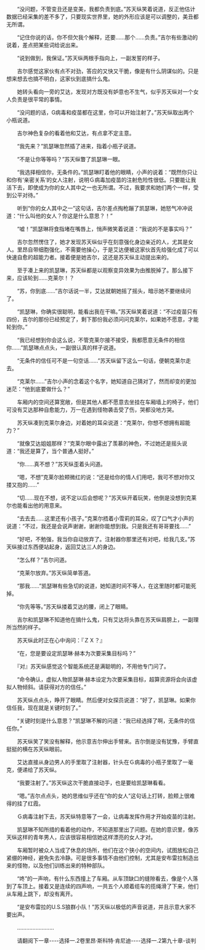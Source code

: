 <div class="read-content j_readContent" id="">
                <p>　　“没问题，不管变丑还是变美，我都负责到底。”苏天纵笑着说道，反正他估计数据已经采集的差不多了，只要现实世界里，她的外形应该是可以调整的，美丑都无所谓。<p>　　“记住你说的话，你不但欠我个解释，还要……那个……负责。”吉尔有些激动的说着，差点把某些词给说出来。<p>　　“说到做到，我保证。”苏天纵两根手指向上，一副发誓的样子。<p>　　吉尔感觉这家伙有点不对劲，答应的又快又干脆，像是有什么阴谋似的。只是想来想去也搞不明白，这家伙到底搞什么鬼。<p>　　她转头看向一旁的艾达，发现对方既没有妒意也不生气，似乎苏天纵对一个女人负责是很平常的事情。<p>　　“没问题的话，G病毒和疫苗都在这里，你可以开始注射了。”苏天纵取出两个小瓶说道。<p>　　吉尔神色复杂的看着他和艾达，有点拿不定主意。<p>　　“我先来？”凯瑟琳忽然插了进来，指着小瓶子说道。<p>　　“不是让你等等吗？”苏天纵瞥了凯瑟琳一眼。<p>　　“我选择相信你，无条件的。”凯瑟琳盯着他的眼睛，小声的说着：“既然你只让和你有‘亲密关系’的女人注射，说明Ｇ病毒加疫苗的注射危险性很低。只要能让我活下去，即使成为你的女人其中之一也无所谓。不过，我要求和她们两个一样，受到公平对待。”<p>　　听到“你的女人其中之一”这句话，吉尔差点掏枪蹦了凯瑟琳，她怒气冲冲说道：“什么叫他的女人？你这是什么意思？！”<p>　　“嘘！”凯瑟琳将食指堵在嘴唇上，悄声微笑着说道：“我说的不是事实吗？”<p>　　吉尔忽然愣住了，她才发现苏天纵似乎在刻意强化身边亲近的人，尤其是女人。里昂自带细胞强化，不需要他操心，于是艾达便被这家伙首先给强化成了可以快速自愈的超能力者。接着便是她吉尔，这还是苏天纵主动提出来的。<p>　　至于凑上来的凯瑟琳，苏天纵都是以观察变异效果为由推脱掉了。那么接下来，应该轮到……克莱尔！？<p>　　“苏，你到底……”吉尔话说一半，艾达就朝她摇了摇头，暗示她不要继续问了。<p>　　“凯瑟琳，你确实很聪明，能看出我在干嘛。”苏天纵笑着说道：“不过疫苗只有四份，吉尔的那份已经预定了，剩下那份我必须问问克莱尔，如果她不愿意，才能轮到你。”<p>　　“我已经想到你会这么说，不管克莱尔接不接受，我都愿意无条件的相信你……”凯瑟琳点点头，一副很认真的样子说道。<p>　　“无条件的信任可不是一句空话……”苏天纵留下这么一句话，便朝克莱尔走去。<p>　　“克莱尔……”吉尔小声的念着这个名字，她知道自己猜对了，然而却变的更加迷茫：“他到底要做什么？”<p>　　车厢内的空间还算宽敞，但是其他人都不愿意去坐挂在车厢墙上的椅子，他们可没有艾达那种自愈能力，万一在遇到怪物袭击受了伤，哭都没地方哭。<p>　　苏天纵凑到克莱尔身边，对着她的耳朵说道：“克莱尔，你想不想拥有超能力？”<p>　　“就像艾达姐姐那样？”克莱尔眼中露出了羡慕的神色，不过她还是摇头说道：“我还是算了，当个普通人挺好。”<p>　　“你……真不想？”苏天纵歪着头问道。<p>　　“嗯，不想”克莱尔脸颊微红的说：“还是给你的情人们用吧，我可不想对你又搂又抱的……”<p>　　“切……现在不想，说不定以后会想呢？”苏天纵开着玩笑，他倒是没想到克莱尔也能看出他的用意来。<p>　　“去去去……这里还有小孩子。”克莱尔捂着小雪莉的耳朵，叹了口气才小声的说道：“不过，我还是会说声谢谢，谢谢你能想到我。只是我还有哥哥要找……”<p>　　“好吧，不勉强，我当你自动放弃了。注射器你那里还有对吧，给我几支。”苏天纵接过东西便站起身，返回艾达三人的身边。<p>　　“怎么样？”吉尔问道。<p>　　“克莱尔放弃。”苏天纵简单答道。<p>　　“那我……”凯瑟琳有些急切的说道，她知道时间不等人，在这里随时都可能死掉。<p>　　“你先等等。”苏天纵搂着艾达的腰，闭上了眼睛。<p>　　吉尔和凯瑟琳不知道他在搞什么鬼，只有艾达将头靠在苏天纵肩膀上，一副理所当然的样子。<p>　　苏天纵此时正在心中询问：『ＺＸ？』<p>　　“在，您是要设定凯瑟琳·赫本为次要采集目标吗？”<p>　　『对』苏天纵感觉这个智能系统还是满聪明的，不用他专门问了。<p>　　“命令确认，虚拟人物凯瑟琳·赫本设定为次要采集目标，超算资源将会向该虚拟人物倾斜。请获得对方的信任。”<p>　　苏天纵点点头，睁开了眼睛。然后便对女探员说道：“好了，凯瑟琳。如果你信任我，现在就是关键时刻了。”<p>　　“关键时刻是什么意思？”凯瑟琳不解的问道：“我已经选择了啊，无条件的信任你。”<p>　　苏天纵笑了笑没有解释，他示意吉尔伸出手臂来。吉尔倒是没有犹豫，手臂直挺挺的横在苏天纵眼前。<p>　　艾达直接从身边男人的手里取了注射器，针头在Ｇ病毒的小瓶子里取了一毫克，便递给了苏天纵。<p>　　“我要注射了。”苏天纵这次干脆直接动手，也是要给凯瑟琳看看。<p>　　“嗯。”吉尔点点头，她的思维似乎还在“你的女人”这句话上打转，脸颊上很难得的挂了红霞。<p>　　Ｇ病毒注射下去，苏天纵特意等了一会，让病毒发挥作用才开始疫苗的注射。<p>　　凯瑟琳不知所措的看着他的动作，不知道那里出了问题。在她的意识里，像苏天纵这样的青年男人，应该很容易相信她这样漂亮的女人才对。<p>　　车厢暂时被众人当成了休息的场所，他们在这个狭小的空间内，试图放松自己紧绷的神经，避免失去冷静。可是很多事情不由他们控制，尤其是安布雷拉制造出来的怪物，以及他们训练出来的特种部队。<p>　　“咚”的一声响，有什么东西撞上了车厢。从车顶缺口的缝隙看去，像是个人落到了车顶上。接着又是连续的四声响，一共五个人顺着缆车的揽绳滑了下来，他们从车厢上跳下，却没有离开。<p>　　“是安布雷拉的U.S.S狼群小队！”苏天纵以极低的声音说道，并且示意大家不要出声。<p>　　……………………<p>　　请翻阅下一章----选择一.2卷里昂·斯科特·肯尼迪----选择一.2第九十章-谈判<p> 
            </div>